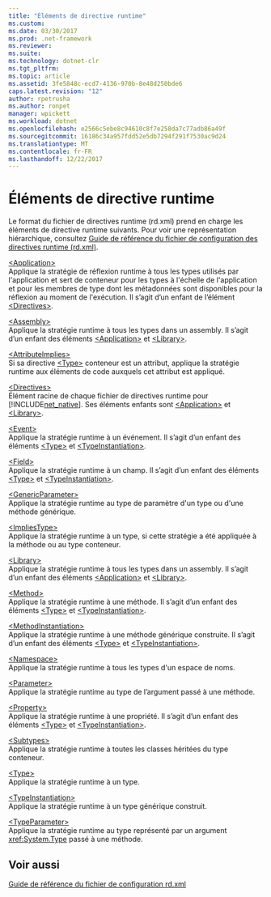 ```yaml
---
title: "Éléments de directive runtime"
ms.custom: 
ms.date: 03/30/2017
ms.prod: .net-framework
ms.reviewer: 
ms.suite: 
ms.technology: dotnet-clr
ms.tgt_pltfrm: 
ms.topic: article
ms.assetid: 3fe5848c-ecd7-4136-970b-8e48d250bde6
caps.latest.revision: "12"
author: rpetrusha
ms.author: ronpet
manager: wpickett
ms.workload: dotnet
ms.openlocfilehash: e2566c5ebe8c94610c8f7e258da7c77adb86a49f
ms.sourcegitcommit: 16186c34a957fdd52e5db7294f291f7530ac9d24
ms.translationtype: MT
ms.contentlocale: fr-FR
ms.lasthandoff: 12/22/2017
---
```

# <a name="runtime-directive-elements"></a>Éléments de directive runtime
Le format du fichier de directives runtime (rd.xml) prend en charge les éléments de directive runtime suivants. Pour voir une représentation hiérarchique, consultez [Guide de référence du fichier de configuration des directives runtime (rd.xml)](../../../docs/framework/net-native/runtime-directives-rd-xml-configuration-file-reference.md).  
  
 [\<Application>](../../../docs/framework/net-native/application-element-net-native.md)  
 Applique la stratégie de réflexion runtime à tous les types utilisés par l'application et sert de conteneur pour les types à l'échelle de l'application et pour les membres de type dont les métadonnées sont disponibles pour la réflexion au moment de l'exécution. Il s’agit d’un enfant de l’élément [\<Directives>](../../../docs/framework/net-native/directives-element-net-native.md).  
  
 [\<Assembly>](../../../docs/framework/net-native/assembly-element-net-native.md)  
 Applique la stratégie runtime à tous les types dans un assembly. Il s’agit d’un enfant des éléments [\<Application>](../../../docs/framework/net-native/application-element-net-native.md) et [\<Library>](../../../docs/framework/net-native/library-element-net-native.md).  
  
 [\<AttributeImplies>](../../../docs/framework/net-native/attributeimplies-element-net-native.md)  
 Si sa directive [\<Type>](../../../docs/framework/net-native/type-element-net-native.md) conteneur est un attribut, applique la stratégie runtime aux éléments de code auxquels cet attribut est appliqué.  
  
 [\<Directives>](../../../docs/framework/net-native/directives-element-net-native.md)  
 Élément racine de chaque fichier de directives runtime pour [!INCLUDE[net_native](../../../includes/net-native-md.md)]. Ses éléments enfants sont [\<Application>](../../../docs/framework/net-native/application-element-net-native.md) et [\<Library>](../../../docs/framework/net-native/library-element-net-native.md).  
  
 [\<Event>](../../../docs/framework/net-native/event-element-net-native.md)  
 Applique la stratégie runtime à un événement. Il s’agit d’un enfant des éléments [\<Type>](../../../docs/framework/net-native/type-element-net-native.md) et [\<TypeInstantiation>](../../../docs/framework/net-native/typeinstantiation-element-net-native.md).  
  
 [\<Field>](../../../docs/framework/net-native/field-element-net-native.md)  
 Applique la stratégie runtime à un champ. Il s’agit d’un enfant des éléments [\<Type>](../../../docs/framework/net-native/type-element-net-native.md) et [\<TypeInstantiation>](../../../docs/framework/net-native/typeinstantiation-element-net-native.md).  
  
 [\<GenericParameter>](../../../docs/framework/net-native/genericparameter-element-net-native.md)  
 Applique la stratégie runtime au type de paramètre d'un type ou d'une méthode générique.  
  
 [\<ImpliesType>](../../../docs/framework/net-native/impliestype-element-net-native.md)  
 Applique la stratégie runtime à un type, si cette stratégie a été appliquée à la méthode ou au type conteneur.  
  
 [\<Library>](../../../docs/framework/net-native/library-element-net-native.md)  
 Applique la stratégie runtime à tous les types dans un assembly. Il s’agit d’un enfant des éléments [\<Application>](../../../docs/framework/net-native/application-element-net-native.md) et [\<Library>](../../../docs/framework/net-native/library-element-net-native.md).  
  
 [\<Method>](../../../docs/framework/net-native/method-element-net-native.md)  
 Applique la stratégie runtime à une méthode. Il s’agit d’un enfant des éléments [\<Type>](../../../docs/framework/net-native/type-element-net-native.md) et [\<TypeInstantiation>](../../../docs/framework/net-native/typeinstantiation-element-net-native.md).  
  
 [\<MethodInstantiation>](../../../docs/framework/net-native/methodinstantiation-element-net-native.md)  
 Applique la stratégie runtime à une méthode générique construite. Il s’agit d’un enfant des éléments [\<Type>](../../../docs/framework/net-native/type-element-net-native.md) et [\<TypeInstantiation>](../../../docs/framework/net-native/typeinstantiation-element-net-native.md).  
  
 [\<Namespace>](../../../docs/framework/net-native/namespace-element-net-native.md)  
 Applique la stratégie runtime à tous les types d'un espace de noms.  
  
 [\<Parameter>](../../../docs/framework/net-native/parameter-element-net-native.md)  
 Applique la stratégie runtime au type de l’argument passé à une méthode.  
  
 [\<Property>](../../../docs/framework/net-native/property-element-net-native.md)  
 Applique la stratégie runtime à une propriété. Il s’agit d’un enfant des éléments [\<Type>](../../../docs/framework/net-native/type-element-net-native.md) et [\<TypeInstantiation>](../../../docs/framework/net-native/typeinstantiation-element-net-native.md).  
  
 [\<Subtypes>](../../../docs/framework/net-native/subtypes-element-net-native.md)  
 Applique la stratégie runtime à toutes les classes héritées du type conteneur.  
  
 [\<Type>](../../../docs/framework/net-native/type-element-net-native.md)  
 Applique la stratégie runtime à un type.  
  
 [\<TypeInstantiation>](../../../docs/framework/net-native/typeinstantiation-element-net-native.md)  
 Applique la stratégie runtime à un type générique construit.  
  
 [\<TypeParameter>](../../../docs/framework/net-native/typeparameter-element-net-native.md)  
 Applique la stratégie runtime au type représenté par un argument <xref:System.Type> passé à une méthode.  
  
## <a name="see-also"></a>Voir aussi  
 [Guide de référence du fichier de configuration rd.xml](../../../docs/framework/net-native/runtime-directives-rd-xml-configuration-file-reference.md)
